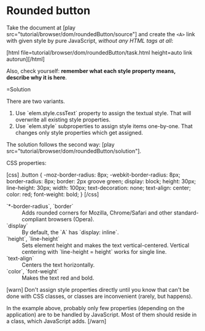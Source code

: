 
# Rounded button 

Take the document at [play src="tutorial/browser/dom/roundedButton/source"] and create the <code>&lt;A&gt;</code> link with given style by pure JavaScript, <i>without any HTML tags at all</i>:

[html file=tutorial/browser/dom/roundedButton/task.html height=auto link autorun][/html]


Also, check yourself: <b>remember what each style property means, describe why it is here</b>.



=Solution

There are two variants. 

<ol>
<li>Use `elem.style.cssText` property to assign the textual style. That will overwrite all existing style properties.</li>
<li>Use `elem.style` subproperties to assign style items one-by-one. That changes only style properties which get assigned.</li>
</ol>

The solution follows the second way: [play src="tutorial/browser/dom/roundedButton/solution"]. 

CSS properties:

[css]
.button {
  -moz-border-radius: 8px;
  -webkit-border-radius: 8px;
  border-radius: 8px;
  border: 2px groove green;
  display: block;
  height: 30px;
  line-height: 30px;
  width: 100px;
  text-decoration: none;
  text-align: center;
  color: red;
  font-weight: bold;
}
[/css]
<dl>
<dt>`*-border-radius`, `border`</dt>
<dd>Adds rounded corners for Mozilla, Chrome/Safari and other standard-compliant browsers (Opera).</dd>
<dt>`display`</dt>
<dd>By default, the `A` has `display: inline`.</dd>
<dt>`height`, `line-height`</dt>
<dd>Sets element height and makes the text vertical-centered. Vertical centering with `line-height = height` works for single line.</dd>
<dt>`text-align`</dt>
<dd>Centers the text horizontally.</dd>
<dt>`color`, `font-weight`</dt>
<dd>Makes the text red and bold.</dd>
</dl>


[warn]
Don't assign style properties directly until you know that can't be done with CSS classes, or classes are inconvenient (rarely, but happens).

In the example above, probably only few properties (depending on the application) are to be handled by JavaScript. Most of them should reside in a class, which JavaScript adds.
[/warn]


